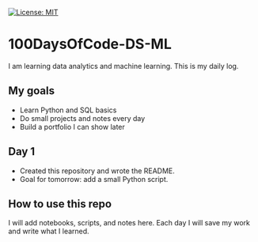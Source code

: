 [![License: MIT](https://img.shields.io/badge/License-MIT-yellow.svg)](https://opensource.org/licenses/MIT)

# 100DaysOfCode-DS-ML
I am learning data analytics and machine learning. This is my daily log.

## My goals
- Learn Python and SQL basics
- Do small projects and notes every day
- Build a portfolio I can show later

## Day 1
- Created this repository and wrote the README.
- Goal for tomorrow: add a small Python script.

## How to use this repo
I will add notebooks, scripts, and notes here. Each day I will save my work and write what I learned.
